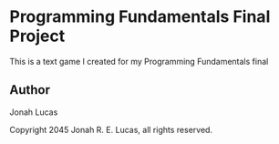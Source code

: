 # Programming Fundamentals Final Project

This is a text game I created for my Programming Fundamentals final

## Author

Jonah Lucas

Copyright 2045 Jonah R. E. Lucas, all rights reserved.